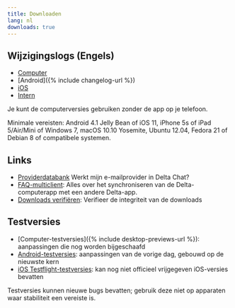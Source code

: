 ```yaml
---
title: Downloaden
lang: nl
downloads: true
---
```


## Wijzigingslogs (Engels)

* [Computer](https://github.com/deltachat/deltachat-desktop/blob/master/CHANGELOG.md)
* [Android]({% include changelog-url %})
* [iOS](https://github.com/deltachat/deltachat-ios/blob/master/CHANGELOG.md)
* [Intern](https://github.com/deltachat/deltachat-core-rust/blob/master/CHANGELOG.md)

Je kunt de computerversies gebruiken zonder de app op je telefoon.

Minimale vereisten:
Android 4.1 Jelly Bean
of iOS 11, iPhone 5s of iPad 5/Air/Mini
of Windows 7, macOS 10.10 Yosemite, Ubuntu 12.04, Fedora 21 of Debian 8
of compatibele systemen.

## Links

* [Providerdatabank](https://providers.delta.chat/) Werkt mijn e-mailprovider in Delta Chat?
* [FAQ-multiclient](help#multiclient): Alles over het synchroniseren van de Delta-computerapp met een andere Delta-app.
* [Downloads verifiëren](verify-downloads): Verifieer de integriteit van de downloads

## Testversies

* [Computer-testversies]({% include desktop-previews-url %}): aanpassingen die nog worden bijgeschaafd
* [Android-testversies](https://download.delta.chat/android/nightly/): aanpassingen van de vorige dag, gebouwd op de nieuwste kern
* [iOS Testflight-testversies](https://testflight.apple.com/join/uEMc1NxS): kan nog niet officieel vrijgegeven iOS-versies bevatten

Testversies kunnen nieuwe bugs bevatten; gebruik deze niet op apparaten waar stabiliteit een vereiste is.